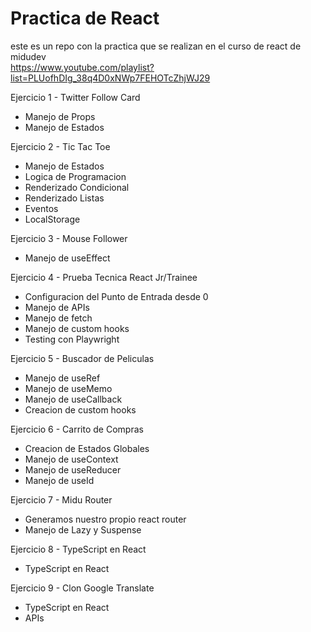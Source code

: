 ﻿# Practica de React

 este es un repo con la practica que se realizan en el curso de react de midudev  
 https://www.youtube.com/playlist?list=PLUofhDIg_38q4D0xNWp7FEHOTcZhjWJ29

 Ejercicio 1 - Twitter Follow Card  
   
 - Manejo de Props  
 - Manejo de Estados

 Ejercicio 2 - Tic Tac Toe

 - Manejo de Estados  
 - Logica de Programacion  
 - Renderizado Condicional  
 - Renderizado Listas  
 - Eventos  
 - LocalStorage  
 
 Ejercicio 3 - Mouse Follower  

 - Manejo de useEffect

  Ejercicio 4 - Prueba Tecnica React Jr/Trainee  

  - Configuracion del Punto de Entrada desde 0  
  - Manejo de APIs
  - Manejo de fetch
  - Manejo de custom hooks
  - Testing con Playwright

 Ejercicio 5 - Buscador de Peliculas

  - Manejo de useRef
  - Manejo de useMemo
  - Manejo de useCallback
  - Creacion de custom hooks

Ejercicio 6 - Carrito de Compras

  - Creacion de Estados Globales
  - Manejo de useContext
  - Manejo de useReducer
  - Manejo de useId

Ejercicio 7 - Midu Router

  - Generamos nuestro propio react router
  - Manejo de Lazy y Suspense

Ejercicio 8 - TypeScript en React

  - TypeScript en React

Ejercicio 9 - Clon Google Translate

  - TypeScript en React
  - APIs
